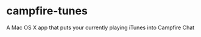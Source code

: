 campfire-tunes
==============

A Mac OS X app that puts your currently playing iTunes into Campfire Chat